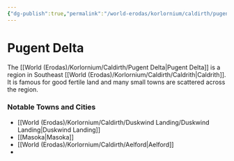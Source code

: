 ```yaml
---
{"dg-publish":true,"permalink":"/world-erodas/korlornium/caldirth/pugent-delta/","created":"2025-03-02T18:53:35.586-07:00"}
---
```


# Pugent Delta
The [[World (Erodas)/Korlornium/Caldirth/Pugent Delta\|Pugent Delta]] is a region in Southeast [[World (Erodas)/Korlornium/Caldirth/Caldrith\|Caldrith]]. It is famous for good fertile land and many small towns are scattered across the region.

### Notable Towns and Cities
- [[World (Erodas)/Korlornium/Caldirth/Duskwind Landing/Duskwind Landing\|Duskwind Landing]]
-  [[Masoka\|Masoka]]
-  [[World (Erodas)/Korlornium/Caldirth/Aelford\|Aelford]]
- 